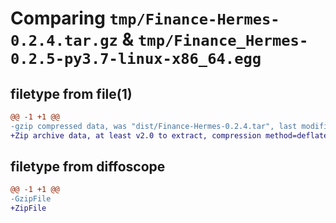 # Comparing `tmp/Finance-Hermes-0.2.4.tar.gz` & `tmp/Finance_Hermes-0.2.5-py3.7-linux-x86_64.egg`

## filetype from file(1)

```diff
@@ -1 +1 @@
-gzip compressed data, was "dist/Finance-Hermes-0.2.4.tar", last modified: Sat Jun 24 23:09:05 2023, max compression
+Zip archive data, at least v2.0 to extract, compression method=deflate
```

## filetype from diffoscope

```diff
@@ -1 +1 @@
-GzipFile
+ZipFile
```

